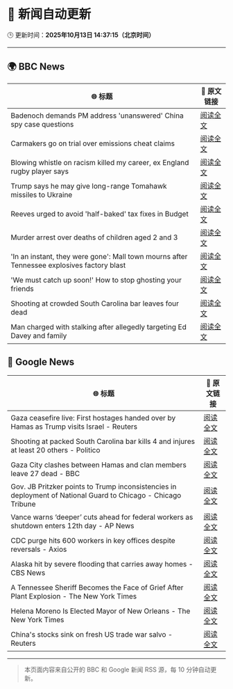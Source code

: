# 🧠 新闻自动更新

🕒 更新时间：**2025年10月13日 14:37:15（北京时间）**

---

## 🌍 BBC News

| 🌐 标题 | 🔗 原文链接 |
|--------|-------------|
| Badenoch demands PM address 'unanswered' China spy case questions | [阅读全文](https://www.bbc.com/news/articles/cg424d712q7o?at_medium=RSS&at_campaign=rss) |
| Carmakers go on trial over emissions cheat claims | [阅读全文](https://www.bbc.com/news/articles/cjr5epw8dweo?at_medium=RSS&at_campaign=rss) |
| Blowing whistle on racism killed my career, ex England rugby player says | [阅读全文](https://www.bbc.com/sport/rugby-union/articles/cdr61plm727o?at_medium=RSS&at_campaign=rss) |
| Trump says he may give long-range Tomahawk missiles to Ukraine | [阅读全文](https://www.bbc.com/news/articles/c93xpqgzkv0o?at_medium=RSS&at_campaign=rss) |
| Reeves urged to avoid 'half-baked' tax fixes in Budget | [阅读全文](https://www.bbc.com/news/articles/cx2n08n15w2o?at_medium=RSS&at_campaign=rss) |
| Murder arrest over deaths of children aged 2 and 3 | [阅读全文](https://www.bbc.com/news/articles/c78n8y3mlxko?at_medium=RSS&at_campaign=rss) |
| 'In an instant, they were gone': Mall town mourns after Tennessee explosives factory blast | [阅读全文](https://www.bbc.com/news/articles/cwy8y0rnw2eo?at_medium=RSS&at_campaign=rss) |
| 'We must catch up soon!' How to stop ghosting your friends | [阅读全文](https://www.bbc.com/news/articles/cwyr971q7rxo?at_medium=RSS&at_campaign=rss) |
| Shooting at crowded South Carolina bar leaves four dead | [阅读全文](https://www.bbc.com/news/articles/c87y79y8g4qo?at_medium=RSS&at_campaign=rss) |
| Man charged with stalking after allegedly targeting Ed Davey and family | [阅读全文](https://www.bbc.com/news/articles/c77d702znm4o?at_medium=RSS&at_campaign=rss) |

## 📰 Google News

| 🌐 标题 | 🔗 原文链接 |
|--------|-------------|
| Gaza ceasefire live: First hostages handed over by Hamas as Trump visits Israel - Reuters | [阅读全文](https://news.google.com/rss/articles/CBMirwFBVV95cUxOVm5saERGYWY4UXhGUzJmeVpjOVUzdlBOclg1c2xLNy14WkRGaEZfbWpCaDhIa2N5MlRyd2tuZjd0eUxOc1FBU1V6dWpsUHdOWDMzSTdPUjNJSDZxZjZhczJRcEIwRUdRNXZ3QXZvcV9KcGJZcEpOM24xRHl2V2ZPNkpjcGdwaDJDOUpPSzBybG9TOHVfOXpJQkVZNmJUYlVfWnZSMW5Uc2xRZ1g0blFF?oc=5) |
| Shooting at packed South Carolina bar kills 4 and injures at least 20 others - Politico | [阅读全文](https://news.google.com/rss/articles/CBMijgFBVV95cUxQTDFxT3pxNFhkNzZ6VTF4MDdaWlZ5dUF3ay1UdkpzZkZESmNzbHFJSGQwTXUxSzFUcHhBQk05VXBMamx2VV92OFk5NDNSTm5yZ2VLZ1JWa1ZPMUczRnUyVGlrZUM0dnVub1lEU0JOV3lBMFEzSlJnb3ZyZV9nUzQ0WVA1eGIzOThIMEZxdUZn?oc=5) |
| Gaza City clashes between Hamas and clan members leave 27 dead - BBC | [阅读全文](https://news.google.com/rss/articles/CBMiWkFVX3lxTFBWMy1zeHlXSmhVTXNGWGlGd1hIeVVrb2dJQVcwUGdpdk5lS3BKd2dtZGhsNnpzbXNneUhNLWtGZTFqLWhSaXZ3azZtWlNOdHl4eEZ3d1FnN0owQdIBX0FVX3lxTE5WZkdvUnNBcmU0ekFIeDBlM2ZGSGw2TUV4R2VDdXN0V3FRbmRrbmFhYkJyMmVJQjk0Z3dROHdNUENvekZubnA2eFd2NTVlbU9HVHZoMnVqREljMDNHVmpn?oc=5) |
| Gov. JB Pritzker points to Trump inconsistencies in deployment of National Guard to Chicago - Chicago Tribune | [阅读全文](https://news.google.com/rss/articles/CBMiiAFBVV95cUxPVl9XX2doUkZlSFZ0SUN1aFB4VUh5UGRYMzdlLVVPMEcxRHQ3QVNBYjd4azJVS0l4ZC1maFNWTjNEXzEtVWdZbHh6angyUjBjNS1ZdFQ1dUxuZWFtLWM3OEctMlgzM0FmdVZOaDhnRFdDNmdsSjF0RlV6UGgtUFp3LVBib2g1MV9w?oc=5) |
| Vance warns ‘deeper’ cuts ahead for federal workers as shutdown enters 12th day - AP News | [阅读全文](https://news.google.com/rss/articles/CBMitgFBVV95cUxOWXVHTzdQaGlyUDdod0dGS0NCRlJyY3dTTkpnSXUwdHp2SkRjNmtEcTBleDNNaXJtOTc4N3FSYUUtZDdRSXVJdjg1bkNBQlRlSjBiajBncEZDbk9Yakg2VHNRWktVMFc4ckl5RkU5Tnd6SUtSbWFlbVhBSTlHTmZ6aExUZkpuUkJFYkZmZHJKWmp1U1BuS1IydkVMclFzZ1c5NlNMcEJuSWhKN1VJc3lIcHFsMGpOdw?oc=5) |
| CDC purge hits 600 workers in key offices despite reversals - Axios | [阅读全文](https://news.google.com/rss/articles/CBMid0FVX3lxTE4xQ21PUEJGV2ZzamczRWhSUnEzTDJfTmFwaXNsc0tSc0RpWEN6eFM3Q2R5dl9vd29oSU9fT2F6Z3FRdFVtMk1wU2FieTg3SGZDd3huWUtMTW10eWlzN01pdG5VUFVPT201VmhadU54UGNqbkM2NUw4?oc=5) |
| Alaska hit by severe flooding that carries away homes - CBS News | [阅读全文](https://news.google.com/rss/articles/CBMibEFVX3lxTE93eDg4N1c4NEs0UTZrM2VwUGZEWGdvNkQySzBLbVZsT0JSMU1mTkQ0OFg4VXlEbjJsR2RHcC1QenZsS1M3d1pYWXF6dklNQy03ckg3eU1WXzdYdlZYei1ZcGpMM29zR2FqOWN1UNIBckFVX3lxTE4xcXVJNEltelBhSFZRLWdkbjRlMnZrVmdGV25HRUxhdDJpZWtxMUhIZnJHN2F3Q1duLVNkRUw4RVZYakZCSFRuQXVhVzdib3ZJcDByU0RjSFlPb2dHTkgyekJGeWg4SHJGa2YyQWpqbVNhUQ?oc=5) |
| A Tennessee Sheriff Becomes the Face of Grief After Plant Explosion - The New York Times | [阅读全文](https://news.google.com/rss/articles/CBMiigFBVV95cUxNT0ozV19PY2ZKMGlCTmxnTUxlV0s5bVcxQ3h6WUVEdEF1LVB5c1NZRmVCRjdldzlpZmpmdnhBa0NZMFZudXNjWHFIeVhDMUVkUUFNYW1tUU4yaG00aEVhWWN6bzBoOTZlRVF3TFlMdWl3TnotbGlna2YzMEZEbFJFLU5icmtiSlc2a2c?oc=5) |
| Helena Moreno Is Elected Mayor of New Orleans - The New York Times | [阅读全文](https://news.google.com/rss/articles/CBMiigFBVV95cUxPeDluMm1JaDQ0Tnp4aFFkZmF6MURDckkzYnlCUzdhSGdUOUU3d0JadTl4bThoTWdIbERsZURrZU5aRGJpTk9EM2V3RlE4Z19RNHZJakZ0MVVLRkVsd1U3U05hVUw2SHd4SDZlZWZaQ3l4YjhNTDBDR0hMYVpSeWpaa19SYkdYanl6WFE?oc=5) |
| China's stocks sink on fresh US trade war salvo - Reuters | [阅读全文](https://news.google.com/rss/articles/CBMipwFBVV95cUxNM3VkZEV4cm01dDdnOU84N0pwVDFHZm5KT2luNFFqT2UzcXViSjJvcGxfeG00VndpWjBGQmt2aVRzd1pTZjFjbVJCQWRlOF9zTWdxZGREWHZkU19fem52em5tNlVvaFRGaEhKSUZYV2dUbGVIcXhCcjVGTTcwa1lRenpZZGltTVp0aGFIajZnVlNiMjVKU050eTQtN1J4UDVQZGdlbnhIdw?oc=5) |

---
> 本页面内容来自公开的 BBC 和 Google 新闻 RSS 源，每 10 分钟自动更新。